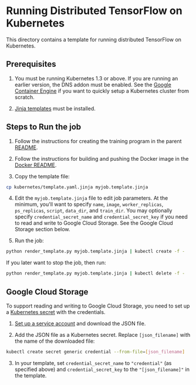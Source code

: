 # Running Distributed TensorFlow on Kubernetes

This directory contains a template for running distributed TensorFlow on
Kubernetes.

## Prerequisites

1. You must be running Kubernetes 1.3 or above. If you are running an earlier
   version, the DNS addon must be enabled. See the
   [Google Container Engine](https://cloud.google.com/container-engine/) if you
   want to quickly setup a Kubernetes cluster from scratch.

2. [Jinja templates](http://jinja.pocoo.org/) must be installed.

## Steps to Run the job

1. Follow the instructions for creating the training program in the parent
   [README](../README.md).

2. Follow the instructions for building and pushing the Docker image in the
   [Docker README](../docker/README.md).

3. Copy the template file:

```sh
cp kubernetes/template.yaml.jinja myjob.template.jinja
```

4. Edit the `myjob.template.jinja` file to edit job parameters. At the minimum,
you'll want to specify `name`, `image`, `worker_replicas`, `ps_replicas`,
`script`, `data_dir`, and `train_dir`. You may optionally specify
`credential_secret_name` and `credential_secret_key` if you need to read and
write to Google Cloud Storage. See the Google Cloud Storage section below.

5. Run the job:

  ```sh
  python render_template.py myjob.template.jinja | kubectl create -f -
  ```

  If you later want to stop the job, then run:
  ```sh
  python render_template.py myjob.template.jinja | kubectl delete -f -
  ```

## Google Cloud Storage

To support reading and writing to Google Cloud Storage, you need to set up
a [Kubernetes secret](http://kubernetes.io/docs/user-guide/secrets/) with the
credentials.

1. [Set up a service
   account](https://cloud.google.com/vision/docs/common/auth#set_up_a_service_account)
   and download the JSON file.

2. Add the JSON file as a Kubernetes secret. Replace `[json_filename]` with
   the name of the downloaded file:

  ```sh
  kubectl create secret generic credential --from-file=[json_filename]
  ```

3. In your template, set `credential_secret_name` to `"credential"` (as
   specified above) and `credential_secret_key` to the `"[json_filename]"` in
   the template.
